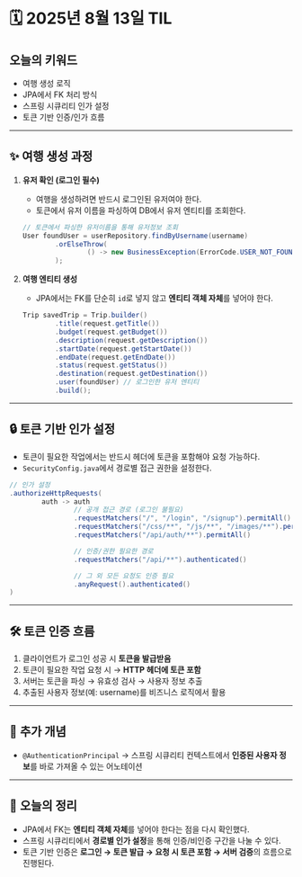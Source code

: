 # 🗓️ 2025년 8월 13일 TIL

## 오늘의 키워드

* 여행 생성 로직
* JPA에서 FK 처리 방식
* 스프링 시큐리티 인가 설정
* 토큰 기반 인증/인가 흐름

---

## ✨ 여행 생성 과정

1. **유저 확인 (로그인 필수)**

    * 여행을 생성하려면 반드시 로그인된 유저여야 한다.
    * 토큰에서 유저 이름을 파싱하여 DB에서 유저 엔티티를 조회한다.

   ```java
   // 토큰에서 파싱한 유저이름을 통해 유저정보 조회
   User foundUser = userRepository.findByUsername(username)
           .orElseThrow(
                   () -> new BusinessException(ErrorCode.USER_NOT_FOUND)
           );
   ```

2. **여행 엔티티 생성**

    * JPA에서는 FK를 단순히 `id`로 넣지 않고 **엔티티 객체 자체**를 넣어야 한다.

   ```java
   Trip savedTrip = Trip.builder()
           .title(request.getTitle())
           .budget(request.getBudget())
           .description(request.getDescription())
           .startDate(request.getStartDate())
           .endDate(request.getEndDate())
           .status(request.getStatus())
           .destination(request.getDestination())
           .user(foundUser) // 로그인한 유저 엔티티
           .build();
   ```

---

## 🔒 토큰 기반 인가 설정

* 토큰이 필요한 작업에서는 반드시 헤더에 토큰을 포함해야 요청 가능하다.
* `SecurityConfig.java`에서 경로별 접근 권한을 설정한다.

```java
// 인가 설정
.authorizeHttpRequests(
        auth -> auth
                // 공개 접근 경로 (로그인 불필요)
                .requestMatchers("/", "/login", "/signup").permitAll()
                .requestMatchers("/css/**", "/js/**", "/images/**").permitAll()
                .requestMatchers("/api/auth/**").permitAll()

                // 인증/권한 필요한 경로
                .requestMatchers("/api/**").authenticated()

                // 그 외 모든 요청도 인증 필요
                .anyRequest().authenticated()
)
```

---

## 🛠️ 토큰 인증 흐름

1. 클라이언트가 로그인 성공 시 **토큰을 발급받음**
2. 토큰이 필요한 작업 요청 시 → **HTTP 헤더에 토큰 포함**
3. 서버는 토큰을 파싱 → 유효성 검사 → 사용자 정보 추출
4. 추출된 사용자 정보(예: username)를 비즈니스 로직에서 활용

---

## 📌 추가 개념

* `@AuthenticationPrincipal`
  → 스프링 시큐리티 컨텍스트에서 **인증된 사용자 정보**를 바로 가져올 수 있는 어노테이션

---

## 📝 오늘의 정리

* JPA에서 FK는 **엔티티 객체 자체**를 넣어야 한다는 점을 다시 확인했다.
* 스프링 시큐리티에서 **경로별 인가 설정**을 통해 인증/비인증 구간을 나눌 수 있다.
* 토큰 기반 인증은 **로그인 → 토큰 발급 → 요청 시 토큰 포함 → 서버 검증**의 흐름으로 진행된다.

